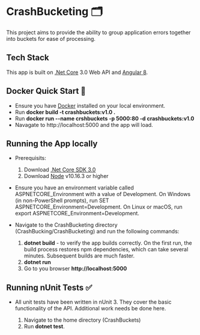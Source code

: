 # CrashBucketing :card_index_dividers:
This project aims to provide the ability to group application errors together into buckets for ease of processing.

## Tech Stack

This app is built on [.Net Core](https://dotnet.microsoft.com/download) 3.0 Web API and [Angular 8](https://angular.io/).

## Docker Quick Start :whale:

* Ensure you have [Docker](https://www.docker.com/) installed on your local environment.
* Run **docker build -t crashbuckets:v1.0 .**
* Run **docker run --name crshbuckets -p 5000:80 -d crashbuckets:v1.0**
* Navagate to http://localhost:5000 and the app will load.

## Running the App locally

* Prerequisits:
    1. Download [.Net Core SDK 3.0](https://dotnet.microsoft.com/download)
    2. Download [Node](https://nodejs.org/en/download/) v10.16.3 or higher

* Ensure you have an environment variable called ASPNETCORE_Environment with a value of Development. On Windows (in non-PowerShell prompts), run SET ASPNETCORE_Environment=Development. On Linux or macOS, run export ASPNETCORE_Environment=Development.

* Navigate to the CrashBucketing directory (CrashBucking/CrashBucketing) and run the following commands:
    1. **dotnet build** - to verify the app builds correctly. On the first run, the build process restores npm dependencies, which can take several minutes. Subsequent builds are much faster.
    2. **dotnet run**
    3. Go to you browser **http://localhost:5000**


## Running nUnit Tests :white_check_mark:

* All unit tests have been written in nUnit 3. They cover the basic functionality of the API. Additional work needs be done here.

    1. Navigate to the home directory (CrashBuckets)
    2. Run **dotnet test**.




